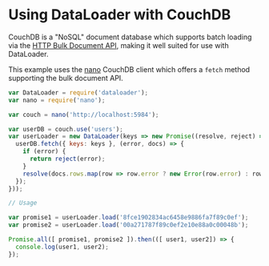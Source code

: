 # Using DataLoader with CouchDB

CouchDB is a "NoSQL" document database which supports batch loading via the
[HTTP Bulk Document API](http://wiki.apache.org/couchdb/HTTP_Bulk_Document_API),
making it well suited for use with DataLoader.

This example uses the [nano][] CouchDB client which offers a `fetch` method
supporting the bulk document API.

```js
var DataLoader = require('dataloader');
var nano = require('nano');

var couch = nano('http://localhost:5984');

var userDB = couch.use('users');
var userLoader = new DataLoader(keys => new Promise((resolve, reject) => {
  userDB.fetch({ keys: keys }, (error, docs) => {
    if (error) {
      return reject(error);
    }
    resolve(docs.rows.map(row => row.error ? new Error(row.error) : row.doc));
  });
}));

// Usage

var promise1 = userLoader.load('8fce1902834ac6458e9886fa7f89c0ef');
var promise2 = userLoader.load('00a271787f89c0ef2e10e88a0c00048b');

Promise.all([ promise1, promise2 ]).then(([ user1, user2]) => {
  console.log(user1, user2);
});
```

[nano]: https://github.com/dscape/nano
